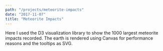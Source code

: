 ```yaml
---
path: "/projects/meteorite-impacts"
date: "2017-11-07"
title: "Meteorite Impacts"
---
```


Here I used the D3 visualization library to show the 1000 largest meteorite impacts recorded. The earth is rendered using Canvas for performance reasons and the tooltips as SVG.

